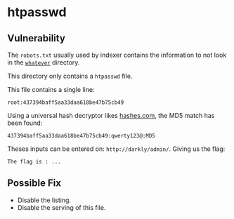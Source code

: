 # htpasswd

## Vulnerability

The `robots.txt` usually used by indexer contains the information to not look in the [`whatever`](http://darkly/whatever/) directory.

This directory only contains a `htpasswd` file.

This file contains a single line:
```
root:437394baff5aa33daa618be47b75cb49
```

Using a universal hash decryptor likes [hashes.com](https://hashes.com/en/decrypt/hash), the MD5 match has been found:
```
437394baff5aa33daa618be47b75cb49:qwerty123@:MD5
```

Theses inputs can be entered on: `http://darkly/admin/`.
Giving us the flag:
```
The flag is : ...
```

## Possible Fix

- Disable the listing.
- Disable the serving of this file.
